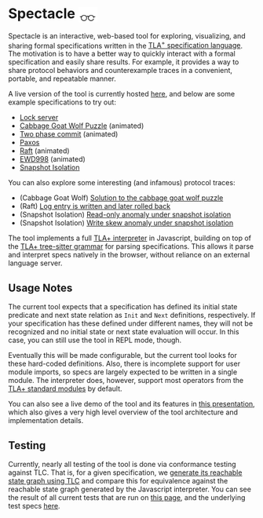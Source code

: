 <!-- # TLA<sup>+</sup> Web Explorer -->
# Spectacle <img src="assets/glassestall3.png" height=31 alt="Spectacle logo" style="vertical-align: middle">

<!-- <img src="assets/glasses-svgrepo-com.svg" width="50" height="20" alt="Spectacle logo" style="vertical-align: middle"> -->


Spectacle is an interactive, web-based tool for exploring, visualizing, and sharing formal specifications written in the [TLA<sup>+</sup> specification language](https://lamport.azurewebsites.net/tla/tla.html).  The motivation is to have a better way to quickly interact with a formal specification and easily share results. For example, it provides a way to share protocol behaviors and counterexample traces in a convenient, portable, and repeatable manner. 

 A live version of the tool is currently hosted [here](https://will62794.github.io/spectacle/#!/home), and below are some example specifications to try out:

- [Lock server](https://will62794.github.io/spectacle/#!/home?specpath=.%2Fspecs%2Flockserver.tla&constants%5BServer%5D=%7B%22s1%22%2C%20%22s2%22%7D&constants%5BClient%5D=%7B%22c1%22%2C%20%22c2%22%7D)
- [Cabbage Goat Wolf Puzzle](https://will62794.github.io/spectacle/#!/home?specpath=.%2Fspecs%2FCabbageGoatWolf.tla) (animated)
- [Two phase commit](https://will62794.github.io/spectacle/#!/home?specpath=.%2Fspecs%2FTwoPhase_anim.tla&constants%5BRM%5D=%7Brm1%2Crm2%7D) (animated)
- [Paxos](https://will62794.github.io/spectacle/#!/home?specpath=.%2Fspecs%2FPaxos.tla&constants%5BServer%5D=%7B%22s1%22%2C%22s2%22%2C%20%22s3%22%7D&constants%5BSecondary%5D=%22Secondary%22&constants%5BPrimary%5D=%22Primary%22&constants%5BNil%5D=%22Nil%22&constants%5BInitTerm%5D=0&constants%5BAcceptor%5D=%7Ba1%2Ca2%2Ca3%7D&constants%5BQuorum%5D=%7B%7Ba1%2Ca2%7D%2C%7Ba2%2Ca3%7D%2C%7Ba1%2Ca3%7D%2C%7Ba1%2Ca2%2Ca3%7D%7D&constants%5BProposer%5D=%7Bp1%2Cp2%7D&constants%5BValue%5D=%7Bv1%2Cv2%7D&constants%5BBallot%5D=%7B0%2C1%2C2%2C3%7D&constants%5BNone%5D=None)
- [Raft](https://will62794.github.io/spectacle/#!/home?specpath=.%2Fspecs%2FAbstractRaft_anim.tla&constants%5BServer%5D=%7Bs1%2Cs2%2C%20s3%7D&constants%5BSecondary%5D="Secondary"&constants%5BPrimary%5D="Primary"&constants%5BNil%5D="Nil"&constants%5BInitTerm%5D=0) (animated)
- [EWD998](https://will62794.github.io/spectacle/#!/home?specpath=.%2Fspecs%2FEWD998.tla&constants%5BN%5D=3) (animated)
- [Snapshot Isolation](https://will62794.github.io/spectacle/#!/home?specpath=https%3A%2F%2Fraw.githubusercontent.com%2Fwill62794%2Fsnapshot-isolation-spec%2Frefs%2Fheads%2Fmaster%2FSnapshotIsolation.tla&constants%5BtxnIds%5D=%7Bt0%2Ct1%2Ct2%7D&constants%5Bkeys%5D=%7Bk1%2Ck2%7D&constants%5Bvalues%5D=%7Bv1%2Cv2%7D&constants%5BEmpty%5D=%22Empty%22) 

You can also explore some interesting (and infamous) protocol traces:

- (Cabbage Goat Wolf) [Solution to the cabbage goat wolf puzzle](https://will62794.github.io/spectacle/#!/home?specpath=.%2Fspecs%2FCabbageGoatWolf.tla&trace=f3cb45ca%2C4357915f_7da698e2%2C126ae834_bf3b326e%2C76c2f092_652fccef%2C7229f089_f598e730%2C29e91cea_2ac3323e%2C50fe2821_bf3b326e%2C1d26e01c_9abe74ba%2C5f98d202_f598e730%2C3a9fa186_34b35f78%2Ca49994fc_bf3b326e%2Ceec0674a_652fccef%2C2afe63ed_f598e730%2C2883b61a_7da698e2%2C73ea1058_bf3b326e)
- (Raft) [Log entry is written and later rolled back](https://will62794.github.io/spectacle/#!/home?specpath=.%2Fspecs%2FAbstractRaft_anim.tla&constants%5BServer%5D=%7Bs1%2Cs2%2Cs3%7D&constants%5BSecondary%5D=%22Secondary%22&constants%5BPrimary%5D=%22Primary%22&constants%5BNil%5D=%22Nil%22&constants%5BInitTerm%5D=0&trace=318c702a%2C0785f33f_61cceca3%2Cbbf1576c_7afb3e6d%2C79ad3285_7afb3e6d%2C708acdc2_d78334f6%2C2cd8de84_0b61fc25%2Cfbeeee44_b23ce684%2Cac5d32a8_52c587a6%2Cc1e2949e_52c587a6%2Cd8547bce_738ebf5a%2C7735c8df_4fff85de) 
- (Snapshot Isolation) [Read-only anomaly under snapshot isolation](https://will62794.github.io/spectacle/#!/home?specpath=https%3A%2F%2Fraw.githubusercontent.com%2Fwill62794%2Fsnapshot-isolation-spec%2Frefs%2Fheads%2Fmaster%2FSnapshotIsolation.tla&constants%5BtxnIds%5D=%7Bt0%2Ct1%2Ct2%7D&constants%5Bkeys%5D=%7Bk1%2Ck2%7D&constants%5Bvalues%5D=%7Bv1%2Cv2%7D&constants%5BEmpty%5D=%22Empty%22&trace=4d9d875e%2C27dfd06a_6bf3d95d%2C639eed1f_769f9e6e%2C4cb5a71b_6d983cb2%2C4708fef8_b438f7fa%2C429a81d3_453b662d%2Ce9311886_b99ec46e%2C7478057a_07032a58%2C2ea8cbe7_30c5c2c6%2C6a3128ec_74240193%2Cd2bef298_3e4a1f73%2C071ae0d9_485f1900) 
- (Snapshot Isolation) [Write skew anomaly under snapshot isolation](https://will62794.github.io/spectacle/#!/home?specpath=https%3A%2F%2Fraw.githubusercontent.com%2Fwill62794%2Fsnapshot-isolation-spec%2Frefs%2Fheads%2Fmaster%2FSnapshotIsolation.tla&constants%5BtxnIds%5D=%7Bt0%2Ct1%2Ct2%7D&constants%5Bkeys%5D=%7Bk1%2Ck2%7D&constants%5Bvalues%5D=%7Bv1%2Cv2%7D&constants%5BEmpty%5D=%22Empty%22&trace=4d9d875e%2Cb0868cc6_cfdcdcd4%2C2f4fe314_6d983cb2%2C351c185a_70b477c1%2C9af072f2_74240193%2C0ad7710e_0142a5e0%2C39e3312d_04a99af6%2Cc5dbe6f2_b99ec46e%2C0005740a_38df124a) 

The tool implements a full [TLA+ interpreter](https://github.com/will62794/spectacle/blob/89d763c6001fa91dfc55780fedd47a9fbbf4e934/js/eval.js#L726-L778) in Javascript, building on top of the [TLA+ tree-sitter grammar](https://github.com/tlaplus-community/tree-sitter-tlaplus) for parsing specifications. This allows it parse and interpret specs natively in the browser, without reliance on an external language server. 

<!-- The Javascript interpreter is likely slower than TLC, but highly efficient model checking isn't currently a goal of the tool.  -->

<!-- Note also that you can basically use the existing web interface as a simple TLA+ expression evaluator, since making changes to definitions in the spec should automatically update the set of generated initial states. -->

<!-- This project Utilizes the [TLA+ tree-sitter grammar](https://github.com/tlaplus-community/tree-sitter-tlaplus) to provide a web based TLA+ interface for exploring and sharing specifications.  -->
<!-- There are still some TLA+ language features that [may not be implemented](https://github.com/will62794/spectacle/issues), but a reasonable number of specs should be handled correctly. For example, see this [Paxos spec](https://will62794.github.io/spectacle/#!/home?specpath=./specs/Paxos.tla). Additional testing is needed to verify the correctness of this interpreter on more complex specs. -->

<!-- A basic, preliminary test suite can be found [here](https://will62794.github.io/spectacle/test.html). -->

## Usage Notes

The current tool expects that a specification has defined its initial state predicate and next state relation as `Init` and `Next` definitions, respectively. If your specification has these defined under different names, they will not be recognized and no initial state or next state evaluation will occur. In this case, you can still use the tool in REPL mode, though. 

Eventually this will be made configurable, but the current tool looks for these hard-coded definitions. Also, there is incomplete support for user module imports, so specs are largely expected to be written in a single module. The interpreter does, however, support most operators from the [TLA+ standard modules](https://github.com/tlaplus/tlaplus/tree/c25a01393ef7d9b0315f3d3b1581988e7a4a57b2/tlatools/org.lamport.tlatools/src/tla2sany/StandardModules) by default.

You can also see a live demo of the tool and its features in [this presentation](https://www.youtube.com/watch?v=kSSWmxQLvmw), which also gives a very high level overview of the tool architecture and implementation details.

<!-- Note that in addition to copying and pasting in the text of a TLA+ spec or writing it in the browser interface, you can also load a spec file from a given URL by using the following URL path format: -->
<!-- ``` -->
<!-- https://will62794.github.io/spectacle/#!/home?specpath=<tla_spec_url> -->
<!-- ``` -->
<!-- where `tla_spec_url` is a URL pointing to raw TLA+ module file. For example, you can see that [this link](https://will62794.github.io/tla-web/#!/home?specpath=https://gist.githubusercontent.com/will62794/4250c4b6a8e68b0d9e038186739af8cc/raw/3470b5999f896abb478733e8fc07e7ed9e3039da/HourClock.tla) loads a simple spec from a [personal Github gist](https://gist.githubusercontent.com/will62794/4250c4b6a8e68b0d9e038186739af8cc/raw/3470b5999f896abb478733e8fc07e7ed9e3039da/HourClock.tla). -->


<!-- ### REPL Mode -->

<!-- You can also open a specification in REPL mode, which gives you access to a live REPL for dynamically evaluating TLA+ expressions in the context of a specification. See [here](https://will62794.github.io/tla-web/#!/home?specpath=./specs/repl.tla&repl=true) for an example REPL scratchpad. -->

## Testing

Currently, nearly all testing of the tool is done via conformance testing against TLC. That is, for a given specification, we [generate its reachable state graph using TLC](https://github.com/will62794/tla-web/blob/0060a9bedfbf78c9c6ef1eacf701b13f85048f5e/specs/with_state_graphs/gen_state_graphs.sh) and compare this for equivalence against the reachable state graph generated by the Javascript interpreter. You can see the result of all current tests that are run on [this page](https://will62794.github.io/tla-web/test.html), and the underlying test specs [here](https://github.com/will62794/tla-web/tree/0060a9bedfbf78c9c6ef1eacf701b13f85048f5e/specs/with_state_graphs).
